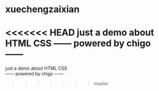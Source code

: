 # xuechengzaixian
<<<<<<< HEAD
just a demo about HTML CSS
—— powered by chigo ——
=======
just a demo about HTML CSS </br>
—— powered by chigo ——
>>>>>>> master
